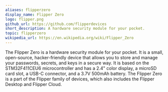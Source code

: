 ```yaml
---
aliases: flipperzero
display_name: Flipper Zero
logo: flipper.png
github_url: https://github.com/flipperdevices
short_description: A hardware security module for your pocket. 
topic: flipperzero
wikipedia_url: https://en.wikipedia.org/wiki/Flipper_Zero
---
```

The Flipper Zero is a hardware security module for your pocket. It is a small, open-source, hacker-friendly device that allows you to store and manage your passwords, secrets, and keys in a secure way. It is based on the STM32F411CEU6 microcontroller and has a 2.4" color display, a microSD card slot, a USB-C connector, and a 3.7V 500mAh battery. The Flipper Zero is a part of the Flipper family of devices, which also includes the Flipper Desktop and Flipper Cloud.